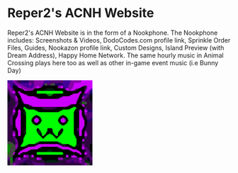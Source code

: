 # Reper2's ACNH Website
Reper2's ACNH Website is in the form of a Nookphone. The Nookphone includes: Screenshots & Videos, DodoCodes.com profile link, Sprinkle Order Files, Guides, Nookazon profile link, Custom Designs, Island Preview (with Dream Address), Happy Home Network. The same hourly music in Animal Crossing plays here too as well as other in-game event music (i.e Bunny Day)

![Logo](logo.png)